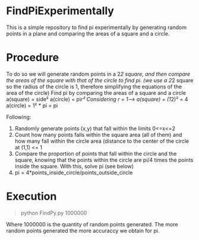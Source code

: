 # FindPiExperimentally
This is a simple repository to find pi experimentally by generating random points in a plane and comparing the areas of a square and a circle. 

# Procedure
To do so we will generate random points in a 2*2 square, and then compare the areas of the square with
that of the circle to find pi. (we use a 2*2 square so the radius of the circle is 1, therefore simplifying the
equations of the area of the circle)
Find pi by comparing the areas of a square and a circle
   a(square) = side²
   a(circle) = pi*r²
Considering r = 1-->
   a(square) = (1*2)² = 4
   a(circle) = 1² * pi = pi

Following:
1) Randomly generate points (x,y) that fall within the limits 0<=x<=2
2) Count how many points falls within the square area (all of them) and how many fall within the circle area 
(distance to the center of the circle at (1,1) <= 1
3) Compare the proportion of points that fall within the circle and the square, knowing that the points within the circle are pi/4 times the points inside the square. With this, solve pi (see below)
4) pi = 4*points_inside_circle/points_outside_circle

# Execution
>python FindPy.py 1000000

Where 1000000 is the quantity of random points generated. The more random points generated the more accuraccy we obtain for pi.
